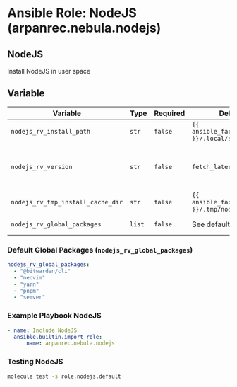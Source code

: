 # Ansible Role: NodeJS (arpanrec.nebula.nodejs)

## NodeJS

Install NodeJS in user space

## Variable

| Variable | Type | Required | Default | Description |
|----------|------|----------|---------|-------------|
| `nodejs_rv_install_path` | `str` | `false` | `{{ ansible_facts.user_dir }}/.local/share/node` | Install path for nodejs. |
| `nodejs_rv_version` | `str` | `false` | `fetch_latest_version` | Release version. If set to `fetch_latest_version`, it will fetch the latest version from [Github](https://github.com/nodejs/node/releases). |
| `nodejs_rv_tmp_install_cache_dir` | `str` | `false` | `{{ ansible_facts.user_dir }}/.tmp/nodejs` | Cache install directory. |
| `nodejs_rv_global_packages` | `list` | `false` | See default list below | List of global packages to install. |

### Default Global Packages (`nodejs_rv_global_packages`)

```yaml
nodejs_rv_global_packages:
  - "@bitwarden/cli"
  - "neovim"
  - "yarn"
  - "pnpm"
  - "semver"
```

### Example Playbook NodeJS

```yaml
- name: Include NodeJS
  ansible.builtin.import_role:
      name: arpanrec.nebula.nodejs
```

### Testing NodeJS

```bash
molecule test -s role.nodejs.default
```
